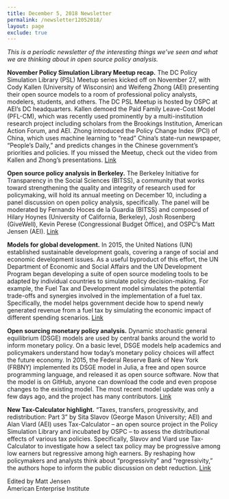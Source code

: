 ```yaml
---
title: December 5, 2018 Newsletter
permalink: /newsletter12052018/
layout: page
exclude: true
---
```

*This is a periodic newsletter of the interesting things we’ve seen and what we are thinking about in open source policy analysis.*

**November Policy Simulation Library Meetup recap.** The DC Policy Simulation Library (PSL) Meetup series kicked off on November 27, with Cody Kallen (University of Wisconsin) and Weifeng Zhong (AEI) presenting their open source models to a room of professional policy analysts, modelers, students, and others. The DC PSL Meetup is hosted by OSPC at AEI’s DC headquarters. Kallen demoed the Paid Family Leave-Cost Model (PFL-CM), which was recently used prominently by a multi-institution research project including scholars from the Brookings Institution, American Action Forum, and AEI. Zhong introduced the Policy Change Index (PCI) of China, which uses machine learning to “read” China’s state-run newspaper, “People’s Daily,” and predicts changes in the Chinese government’s priorities and policies. If you missed the Meetup, check out the video from Kallen and Zhong’s presentations. [Link](https://www.youtube.com/watch?v=Gh9AZmOivQs)

**Open source policy analysis in Berkeley.** The Berkeley Initiative for Transparency in the Social Sciences (BITSS), a community that works toward strengthening the quality and integrity of research used for policymaking, will hold its annual meeting on December 10, including a panel discussion on open policy analysis, specifically. The panel will be moderated by Fernando Hoces de la Guardia (BITSS) and composed of Hilary Hoynes (University of California, Berkeley), Josh Rosenberg (GiveWell), Kevin Perese (Congressional Budget Office), and OSPC’s Matt Jensen (AEI). [Link](https://www.bitss.org/events/2018am)

**Models for global development.** In 2015, the United Nations (UN) established sustainable development goals, covering a range of social and economic development issues. As a useful byproduct of this effort, the UN Department of Economic and Social Affairs and the UN Development Program began developing a suite of open source modeling tools to be adapted by individual countries to simulate policy decision-making. For example, the Fuel Tax and Development model simulates the potential trade-offs and synergies involved in the implementation of a fuel tax. Specifically, the model helps government decide how to spend newly generated revenue from a fuel tax by simulating the economic impact of different spending scenarios. [Link](https://un-modelling.github.io)

**Open sourcing monetary policy analysis.** Dynamic stochastic general equilibrium (DSGE) models are used by central banks 
around the world to inform monetary policy. On a basic level, DSGE models help academics and policymakers understand how today’s monetary policy choices will affect the future economy. In 2015, the Federal Reserve Bank of New York (FRBNY) implemented its DSGE model in Julia, a free and open source programming language, and released it as open source software. Now that the model is on GitHub, anyone can download the code and even propose changes to the existing model. The most recent model update was only a few days ago, and the project has many contributors. [Link](https://github.com/FRBNY-DSGE/DSGE.jl#readme)

**New Tax-Calculator highlight.** “Taxes, transfers, progressivity, and redistribution: Part 3” by Sita Slavov (George Mason University; AEI) and Alan Viard (AEI) uses Tax-Calculator – an open source project in the Policy Simulation Library and incubated by OSPC – to assess the distributional effects of various tax policies. Specifically, Slavov and Viard use Tax-Calculator to investigate how a select tax policy may be progressive among low earners but regressive among high earners. By reshaping how policymakers and analysts think about “progressivity” and “regressivity,” the authors hope to inform the public discussion on debt reduction. [Link](http://www.aei.org/publication/taxes-transfers-progressivity-and-redistribution-part-3/?mkt_tok=eyJpIjoiTlRGbFl6STBZemhsTnpCaCIsInQiOiJCRytUTzg1dDAwbXFnZ0VNQXp6SnJoS0VXTk1MT0lmVXNKUlVmWTU5bmR6cEEyZ01QdnJCNUlFZFpVR1hyWHJLcENWWTdEOUlTUXkwa1NmaEppcUlcL3NUQXdVUjBneDQyNlVrRjlPbzZWNEFQTVpUOHBXXC9Ed2VOYnFyUCt1c1lmIn0%3D)

Edited by Matt Jensen
<br>
American Enterprise Institute

<br>

<script style="margin-left:-35px" src="//hello.aei.org/js/forms2/js/forms2.min.js"></script>
<form style="margin-left:-35px" id="mktoForm_1256"></form>
<script style="margin-left:-35px" >MktoForms2.loadForm("//app-sj19.marketo.com", "475-PBQ-971", 1256);</script>